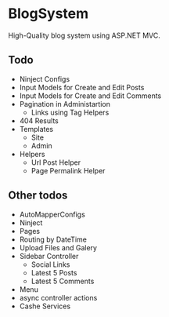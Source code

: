 # BlogSystem
High-Quality blog system using ASP.NET MVC.

## Todo
* Ninject Configs
* Input Models for Create and Edit Posts
* Input Models for Create and Edit Comments
* Pagination in Administartion
	* Links using Tag Helpers
* 404 Results
* Templates
	* Site
	* Admin
* Helpers
	* Url Post Helper
	* Page Permalink Helper

## Other todos
* AutoMapperConfigs
* Ninject
* Pages
* Routing by DateTime
* Upload Files and Galery
* Sidebar Controller
	* Social Links
	* Latest 5 Posts
	* Latest 5 Comments
* Menu
* async controller actions
* Cashe Services